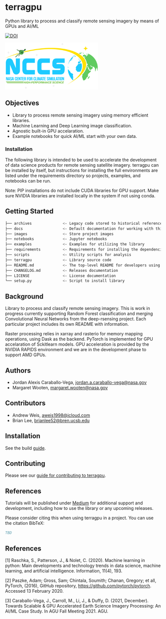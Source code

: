 # terragpu

Python library to process and classify remote sensing imagery by means of GPUs and AI/ML

[![DOI](https://zenodo.org/badge/295528915.svg)](https://zenodo.org/badge/latestdoi/295528915)

<img src="images/nccslogo.png" height="150" width="300">

## Objectives

- Library to process remote sensing imagery using memory efficient libraries.
- Machine Learning and Deep Learning image classification.
- Agnostic built-in GPU accelaration.
- Example notebooks for quick AI/ML start with your own data.

### Installation

The following library is intended to be used to accelerate the development of data science products for remote sensing satellite imagery. terragpu can be installed by itself, but instructions for installing the full environments are listed under the requirements directory so projects, examples, and notebooks can be run.

Note: PIP installations do not include CUDA libraries for GPU support. Make sure
NVIDIA libraries are installed locally in the system if not using conda.

## Getting Started

``` bash
├── archives              <- Legacy code stored to historical reference
├── docs                  <- Default documentation for working with this project
├── images                <- Store project images
├── notebooks             <- Jupyter notebooks
├── examples              <- Examples for utilizing the library
├── requirements          <- Requirements for installing the dependencies
├── scripts               <- Utility scripts for analysis
├── terragpu              <- Library source code
├── README.md             <- The top-level README for developers using this project
├── CHANGELOG.md          <- Releases documentation
├── LICENSE               <- License documentation
└── setup.py              <- Script to install library
```

## Background

Library to process and classify remote sensing imagery. This is work in progress currently supporting
Random Forest classification and merging Convolutional Neural Networks from the deep-rsensing project.
Each particular project includes its own README with information.

Raster processing relies in xarray and rasterio for memory mapping operations, using Dask as the backend.
PyTorch is implemented for GPU accelaration of Sckitlearn models. GPU acceleration is provided
by the NVIDIA RAPIDS environment and we are in the development phase to support AMD GPUs.

## Authors

- Jordan Alexis Caraballo-Vega, jordan.a.caraballo-vega@nasa.gov
- Margaret Wooten, margaret.wooten@nasa.gov

## Contributors

- Andrew Weis, aweis1998@icloud.com
- Brian Lee, brianlee52@bren.ucsb.edu

## Installation
See the build [guide](requirements/README.md).

## Contributing

Please see our [guide for contributing to terragpu](CONTRIBUTING.md).

## References

Tutorials will be published under [Medium](https://medium.com/@jordan.caraballo/) for additional support
and development, including how to use the library or any upcoming releases.

Please consider citing this when using terragpu in a project. You can use the citation BibTeX:

```bibtex
TBD
```

## References

[1] Raschka, S., Patterson, J., & Nolet, C. (2020). Machine learning in python: Main developments and technology trends in data science, machine learning, and artificial intelligence. Information, 11(4), 193.

[2] Paszke, Adam; Gross, Sam; Chintala, Soumith; Chanan, Gregory; et all, PyTorch, (2016), GitHub repository, <https://github.com/pytorch/pytorch>. Accessed 13 February 2020.

[3] Caraballo-Vega, J., Carroll, M., Li, J., & Duffy, D. (2021, December). Towards Scalable & GPU Accelerated Earth Science Imagery Processing: An AI/ML Case Study. In AGU Fall Meeting 2021. AGU.
